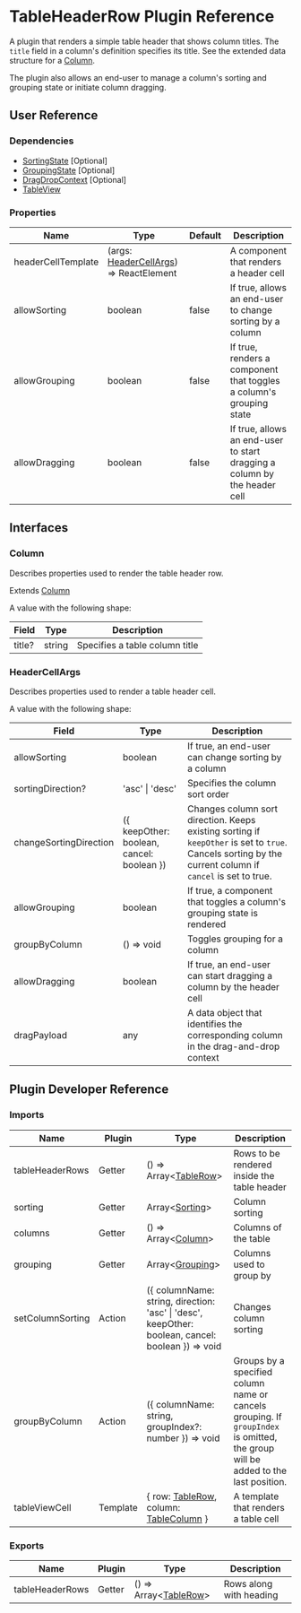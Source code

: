 # TableHeaderRow Plugin Reference

A plugin that renders a simple table header that shows column titles. The `title` field in a column's definition specifies its title. See the extended data structure for a [Column](#column).

The plugin also allows an end-user to manage a column's sorting and grouping state or initiate column dragging.

## User Reference

### Dependencies

- [SortingState](sorting-state.md) [Optional]
- [GroupingState](grouping-state.md) [Optional]
- [DragDropContext](drag-drop-context.md) [Optional]
- [TableView](table-view.md)

### Properties

Name | Type | Default | Description
-----|------|---------|------------
headerCellTemplate | (args: [HeaderCellArgs](#header-cell-args)) => ReactElement | | A component that renders a header cell
allowSorting | boolean | false | If true, allows an end-user to change sorting by a column
allowGrouping | boolean | false | If true, renders a component that toggles a column's grouping state
allowDragging | boolean | false | If true, allows an end-user to start dragging a column by the header cell

## Interfaces

### Column

Describes properties used to render the table header row.

Extends [Column](grid.md#column)

A value with the following shape:

Field | Type | Description
------|------|------------
title? | string | Specifies a table column title

### <a name="header-cell-args"></a>HeaderCellArgs

Describes properties used to render a table header cell.

A value with the following shape:

Field | Type | Description
------|------|------------
allowSorting | boolean | If true, an end-user can change sorting by a column
sortingDirection? | 'asc' &#124; 'desc' | Specifies the column sort order
changeSortingDirection | ({ keepOther: boolean, cancel: boolean }) | Changes column sort direction. Keeps existing sorting if `keepOther` is set to `true`. Cancels sorting by the current column if `cancel` is set to true.
allowGrouping | boolean | If true, a component that toggles a column's grouping state is rendered
groupByColumn | () => void | Toggles grouping for a column
allowDragging | boolean | If true, an end-user can start dragging a column by the header cell
dragPayload | any | A data object that identifies the corresponding column in the drag-and-drop context

## Plugin Developer Reference

### Imports

Name | Plugin | Type | Description
-----|--------|------|------------
tableHeaderRows | Getter | () => Array&lt;[TableRow](table-view.md#table-row)&gt; | Rows to be rendered inside the table header
sorting | Getter | Array&lt;[Sorting](sorting-state.md#sorting)&gt; | Column sorting
columns | Getter | () => Array&lt;[Column](grid.md#column)&gt; | Columns of the table
grouping | Getter | Array&lt;[Grouping](grouping-state.md#grouping)&gt; | Columns used to group by
setColumnSorting | Action | ({ columnName: string, direction: 'asc' &#124; 'desc', keepOther: boolean, cancel: boolean }) => void | Changes column sorting
groupByColumn | Action | ({ columnName: string, groupIndex?: number }) => void | Groups by a specified column name or cancels grouping. If `groupIndex` is omitted, the group will be added to the last position.
tableViewCell | Template | { row: [TableRow](table-view.md#table-row), column: [TableColumn](table-view.md#table-column) } | A template that renders a table cell

### Exports

Name | Plugin | Type | Description
-----|--------|------|------------
tableHeaderRows | Getter | () => Array&lt;[TableRow](table-view.md#table-row)&gt; | Rows along with heading
